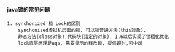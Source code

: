 #### java锁的常见问题
    
    1. synchonized 和 Lock的区别
        synchonized虚拟机层面的锁, 可以锁普通方法(this对象),
        静态方法(class对象),代码块(指定的对象), 1.6以后实现了锁粗化优化
        lock底层原理是aqs, 需要显示的释放锁, 提供超时,可中断
        
    